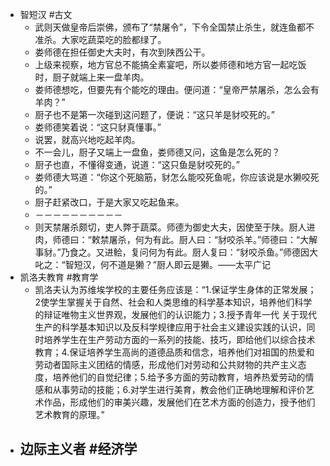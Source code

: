 - 智短汉 #古文
	- 武则天做皇帝后崇佛，颁布了“禁屠令”，下令全国禁止杀生，就连鱼都不准杀。大家吃蔬菜吃的脸都绿了。
	- 娄师德在担任御史大夫时，有次到陕西公干。
	- 上级来视察，地方官总不能搞全素宴吧，所以娄师德和地方官一起吃饭时，厨子就端上来一盘羊肉。
	- 娄师德想吃，但要先有个能吃的理由。便问道：“皇帝严禁屠杀，怎么会有羊肉？”
	- 厨子也不是第一次碰到这问题了，便说：“这只羊是豺咬死的。”
	- 娄师德笑着说：“这只豺真懂事。”
	- 说罢，就高兴地吃起羊肉。
	- 不一会儿，厨子又端上一盘鱼，娄师德又问，这鱼是怎么死的？
	- 厨子也直，不懂得变通，说道：“这只鱼是豺咬死的。”
	- 娄师德大骂道：“你这个死脑筋，豺怎么能咬死鱼呢，你应该说是水獭咬死的。”
	- 厨子赶紧改口，于是大家又吃起鱼来。
	- －－－－－－－－－－
	- 则天禁屠杀颇切，吏人弊于蔬菜。师德为御史大夫，因使至于陕。厨人进肉，师德曰：“敕禁屠杀，何为有此。厨人曰：“豺咬杀羊。”师德曰：“大解事豺。”乃食之。又进鲙，复问何为有此。厨人复曰：“豺咬杀鱼。”师德因大叱之：“智短汉，何不道是獭？”厨人即云是獭。——太平广记
- 凯洛夫教育 #教育学
	- 凯洛夫认为苏维埃学校的主要任务应该是：“1.保证学生身体的正常发展；2使学生掌握关于自然、社会和人类思维的科学基本知识，培养他们科学的辩证唯物主义世界观，发展他们的认识能力；3.授予青年一代 关于现代生产的科学基本知识以及反科学规律应用于社会主义建设实践的认识，同时培养学生在生产劳动方面的一系列的技能、技巧，即给他们以综合技术教育；4.保证培养学生高尚的道德品质和信念，培养他们对祖国的热爱和劳动者国际主义团结的情感，形成他们对劳动和公共财物的共产主义态度，培养他们的自觉纪律；5.给予多方面的劳动教育，培养热爱劳动的情感和从事劳动的技能；6.对学生进行美育，教会他们正确地理解和评价艺术作品，形成他们的审美兴趣，发展他们在艺术方面的创造力，授予他们艺术教育的原理。”
- 边际主义者 #经济学
	-